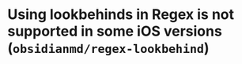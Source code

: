 # Using lookbehinds in Regex is not supported in some iOS versions (`obsidianmd/regex-lookbehind`)

<!-- end auto-generated rule header -->
